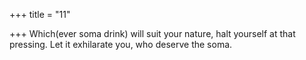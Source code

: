 +++
title = "11"

+++
Which(ever soma drink) will suit your nature, halt yourself at that pressing. Let it exhilarate you, who deserve the soma.